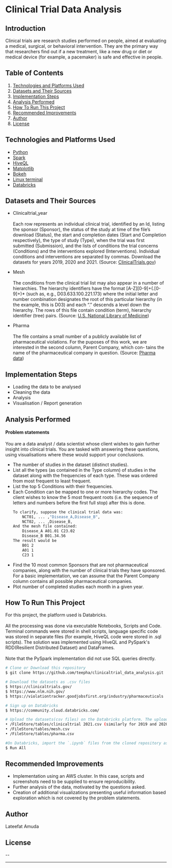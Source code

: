# Clinical Trial Data Analysis

## Introduction
Clinical trials are research studies performed on people, aimed at evaluating a medical, surgical, or behavioral intervention. They are the primary way that researchers find out if a new treatment, like a new drug or diet or medical device (for example, a pacemaker) is safe and effective in people.


## Table of Contents
1. <a href="#technologies-and-platforms-used">Technologies and Platforms Used</a>
2. <a href="#datasets-and-their-sources">Datasets and Their Sources</a>
3. <a href="#implementation-steps">Implementation Steps</a>
3. <a href="#analysis-performed">Analysis Performed</a>
4. <a href="#how-to-run-this-project">How To Run This Project</a>
4. <a href="#recommended-improvements">Recommended Improvements</a>
5. <a href="#author">Author</a>
6. <a href="#license">License</a>


## Technologies and Platforms Used

- [Python](https://www.python.org/)
- [Spark](https://spark.apache.org/documentation.html)
- [HiveQL](https://cwiki.apache.org/confluence/display/Hive/LanguageManual)
- [Matplotlib](https://matplotlib.org/2.0.2/users/intro.html)
- [Bokeh](https://docs.bokeh.org/en/latest/)
- [Linux terminal](https://ubuntu.com/tutorials/command-line-for-beginners)
- [Databricks](https://community.cloud.databricks.com/)


## Datasets and Their Sources

- Clinicaltrial_year
<br><br>
Each row represents an individual clinical trial, identified by an Id, listing the sponsor (Sponsor), the status of the study at time of the file’s download (Status), the start and completion dates (Start and Completion respectively), the type of study (Type), when the trial was first submitted (Submission), and the lists of conditions the trial concerns (Conditions) and the interventions explored (Interventions). Individual conditions and interventions are separated by commas. Download the datasets for years 2019, 2020 and 2021. (Source: [ClinicalTrials.gov](https://clinicaltrials.gov/))

- Mesh
<br><br>
The conditions from the clinical trial list may also appear in a number of hierarchies. The hierarchy identifiers have the format [A-Z][0-9]+(.[0-9]+)* (such as, e.g., D03.633.100.221.173) where the initial letter and number combination designates the root of this particular hierarchy (in the example, this is D03) and each “.” descends a level down the hierarchy. The rows of this file contain condition (term), hierarchy identifier (tree) pairs. (Source: [U.S. National Library of Medicine](https://www.nlm.nih.gov/))

- Pharma
<br><br>
The file contains a small number of a publicly available list of pharmaceutical violations. For the puposes of this work, we are interested in the second column, Parent Company, which con- tains the name of the pharmaceutical company in question. (Source: [Pharma data](https://violationtracker.goodjobsfirst.org/industry/pharmaceuticals))


## Implementation Steps

* Loading the data to be analysed
* Cleaning the data
* Analysis
* Visualisation / Report generation


## Analysis Performed
#### <b>Problem statements</b>
You are a data analyst / data scientist whose client wishes to gain further insight into clinical trials. You are tasked with answering these questions, using visualisations where these would support your conclusions.

- The number of studies in the dataset (distinct studies).
- List all the types (as contained in the Type column) of studies in the dataset along with the frequencies of each type. These was ordered from most frequent to least frequent.
- List the top 5 Conditions with their frequencies.
- Each Condition can be mapped to one or more hierarchy codes. The client wishes to know the 5 most frequent roots (i.e. the sequence of letters and numbers before the first full stop) after this is done.
  ```bash
  To clarify, suppose the clinical trial data was:
      NCT01, ... ,"Disease_A,Disease_B",
      NCT02, ... ,Disease_B,
  And the mesh file contained:
      Disease_A A01.01 C23.02
      Disease_B B01.34.56
  The result would be
      B01 2
      A01 1
      C23 1
  ```
- Find the 10 most common Sponsors that are not pharmaceutical companies, along with the number of clinical trials they have sponsored. For a basic implementation, we can assume that the Parent Company column contains all possible pharmaceutical companies.
- Plot number of completed studies each month in a given year. 


## How To Run This Project

For this project, the platform used is Databricks. 
<br><br>
All the processing was done via executable Notebooks, Scripts and Code. Terminal commands were stored in shell scripts, language specific code was stored in separate files (for example, HiveQL code were stored in .sql scripts).
The solution was implemented using HiveQL and PySpark's RDD(Resilient Distributed Dataset) and DataFrames. 
<br><br>
Note that the PySpark implementation did not use SQL queries directly.

```bash
# Clone or Download this repository
$ git clone https://github.com/teepha/clinicaltrial_data_analysis.git

# Download the datasets as .csv files
$ https://clinicaltrials.gov/
$ https://www.nlm.nih.gov/
$ https://violationtracker.goodjobsfirst.org/industry/pharmaceuticals

# Sign up on Databricks
$ https://community.cloud.databricks.com/

# Upload the datasets(csv files) on the Databricks platform. The uploaded datasets, if used, must exist (and be named) in the following locations: 
• /FileStore/tables/clinicaltrial 2021.csv (similarly for 2019 and 2020 datasets)
• /FileStore/tables/mesh.csv
• /FileStore/tables/pharma.csv

#On Databricks, import the `.ipynb` files from the cloned repository as Notebooks. Open each of the Notebook and click on <Run All>. This will run all the cells in the Notebook and give the result for the analysis.
$ Run All
```

## Recommended Improvements

*  Implementation using an AWS cluster. In this case, scripts and screenshots need to be supplied to ensure reproducibility.
* Further analysis of the data, motivated by the questions asked.
* Creation of additional visualizations presenting useful information based exploration which is not covered by the problem statements.

## Author

Lateefat Amuda

## License

--

---
